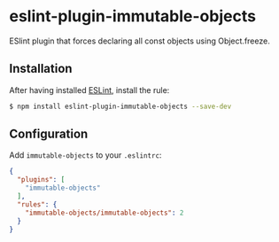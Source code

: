 # eslint-plugin-immutable-objects

ESlint plugin that forces declaring all const objects using Object.freeze.

## Installation

After having installed [ESLint](https://www.github.com/eslint/eslint), install the rule:

```bash
$ npm install eslint-plugin-immutable-objects --save-dev
```

## Configuration

Add `immutable-objects` to your `.eslintrc`:

```json
{
  "plugins": [
    "immutable-objects"
  ],
  "rules": {
    "immutable-objects/immutable-objects": 2
  }
}
```
